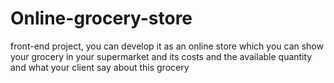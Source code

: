 # Online-grocery-store
front-end project, you can develop it as an online store which you can show your grocery in your supermarket and its costs and the available quantity and what your client say about this grocery
